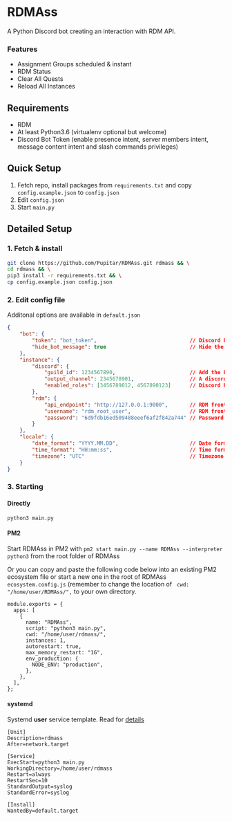 # RDMAss
A Python Discord bot creating an interaction with RDM API.

### Features
- Assignment Groups scheduled & instant
- RDM Status
- Clear All Quests
- Reload All Instances

## Requirements
- RDM
- At least Python3.6 (virtualenv optional but welcome)
- Discord Bot Token (enable presence intent, server members intent, message content intent and slash commands privileges)

## Quick Setup
1. Fetch repo, install packages from `requirements.txt` and copy `config.example.json` to `config.json`
2. Edit `config.json`
3. Start `main.py`


## Detailed Setup

### 1. Fetch & install
```sh
git clone https://github.com/Pupitar/RDMAss.git rdmass && \
cd rdmass && \
pip3 install -r requirements.txt && \
cp config.example.json config.json
```

### 2. Edit config file

Additonal options are available in `default.json`

```json
{
    "bot": {
        "token": "bot_token",                              // Discord Bot Token
        "hide_bot_message": true                           // Hide the bot mesage - true | false
    },
    "instance": {
        "discord": {
            "guild_id": 1234567890,                        // Add the Discord Guild ID for the server the bot will be run on
            "output_channel": 2345678901,                  // A discord channel where output of scheduled jobs will be sent.
            "enabled_roles": [3456789012, 4567890123]      // Discord Role ID's that you authorise to use the commands.
        },
        "rdm": {
            "api_endpoint": "http://127.0.0.1:9000",       // RDM front end Endpoint
            "username": "rdm_root_user",                   // RDM front end user (must have admin permissions)
            "password": "6d9fdb16ed509488eeef6af2f842a744" // Password for the front end user
        }
    },
    "locale": {
        "date_format": "YYYY.MM.DD",                       // Date format
        "time_format": "HH:mm:ss",                         // Time format
        "timezone": "UTC"                                  // Timezone (used for assignement scheduler)
    }
}
```

### 3. Starting

#### Directly

`python3 main.py`

#### PM2
Start RDMAss in PM2 with `pm2 start main.py --name RDMAss --interpreter python3` from the root folder of RDMAss<p>
Or you can copy and paste the following code below into an existing PM2 ecosystem file or start a new one in the root of RDMAss `ecosystem.config.js` (remember to change the location of ` cwd: "/home/user/RDMAss/",` to your own directory.

```
module.exports = {
  apps: [
    {
      name: "RDMAss",
      script: "python3 main.py",
      cwd: "/home/user/rdmass/",
      instances: 1,
      autorestart: true,
      max_memory_restart: "1G",
      env_production: {
        NODE_ENV: "production",
      },
    },
  ],
};
```

#### systemd
    
Systemd __user__ service template. Read for [details](https://wiki.archlinux.org/title/systemd/User)

```
[Unit]
Description=rdmass
After=network.target

[Service]
ExecStart=python3 main.py
WorkingDirectory=/home/user/rdmass
Restart=always
RestartSec=10
StandardOutput=syslog
StandardError=syslog

[Install]
WantedBy=default.target
```
